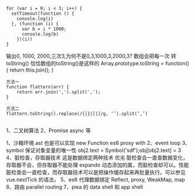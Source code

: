 ```
for (var i = 0; i < 3; i++) {
  setTimeout(function () {
    console.log(i)
  }, (function (i) {
      var b = i * 1000;
      console.log(b)
    })(i))
}
```
输出0, 1000, 2000,三次3,为何不是0,3,1000,3,2000,3?
数组会把每一次 转toString()   恰恰数组的toString()是这样的   Array.prototype.toString = function(){
 return this.join();
}
```
方法一
function flattern(arr) {
    return arr.join(',').split(',');
}

方法二
flattern.toString().replace(/{|}|[|]/g, ‘’).split(‘,’)


```




1、二叉树算法
2、Promise async 等


1、沙箱环境 ast 也是可以实现 new Function es6 proxy with
2、event loop
3、symbol 保证对象变量的唯一性 obj2.text = Symbol('sdf');obj[obj2.text] = 3
4、脏检查，存取器技术 这是数据绑定两种技术 优劣 脏检查会一直查数据变化，存取器不会，但存取器不能处理 expando 动态添加的属，而脏检查却可以。性能脏检查会一直检查，而存取器技术可以是把操作缓存起来再批量执行。可以参见 vue.nextTick 的语法，
5、es6 代理数据绑定 Reflect, proxy, WeakMap, map
6、路由 parallel routing
7、pwa 的 data shell 和 app shell
